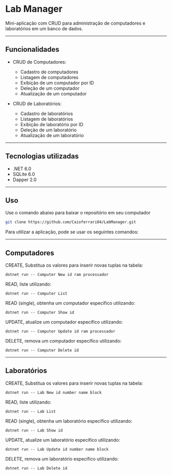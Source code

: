 # Lab Manager

Mini-aplicação com CRUD para administração de computadores e laboratórios em um banco de dados.

---

## Funcionalidades

- CRUD de Computadores:
    - Cadastro de computadores
    - Listagem de computadores
    - Exibição de um computador por ID
    - Deleção de um computador
    - Atualização de um computador

- CRUD de Laboratórios:
    - Cadastro de laboratórios
    - Listagem de laboratórios
    - Exibição de laboratório por ID
    - Deleção de um laboratório
    - Atualização de um laboratório

---

## Tecnologias utilizadas

- .NET 6.0
- SQLite 6.0
- Dapper 2.0

---

## Uso

Use o comando abaixo para baixar o repositório em seu computador

```bash
git clone https://github.com/Caioferrari04/LabManager.git
```

Para utilizar a aplicação, pode se usar os seguintes comandos:

---

## Computadores
CREATE, Substitua os valores para inserir novas tuplas na tabela:
 ```
 dotnet run -- Computer New id ram processador
 ```

READ, liste utilizando:

 ```
 dotnet run -- Computer List
 ```

READ (single), obtenha um computador específico utilizando:

 ```
 dotnet run -- Computer Show id
 ```

 UPDATE, atualize um computador específico utilizando:
 ```
 dotnet run -- Computer Update id ram processador
 ```

DELETE, remova um computador específico utilizando:
 ```
 dotnet run -- Computer Delete id
 ```
---
## Laboratórios
CREATE, Substitua os valores para inserir novas tuplas na tabela:
 ```
 dotnet run -- Lab New id number name block
 ```

READ, liste utilizando:

 ```
 dotnet run -- Lab List
 ```

READ (single), obtenha um laboratório específico utilizando:

 ```
 dotnet run -- Lab Show id
 ```

UPDATE, atualize um laboratório específico utilizando:
 ```
 dotnet run -- Lab Update id number name block
 ```

DELETE, remova um laboratório específico utilizando:
 ```
 dotnet run -- Lab Delete id
 ```